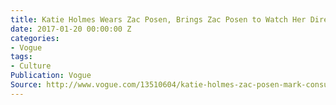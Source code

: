 ```yaml
---
title: Katie Holmes Wears Zac Posen, Brings Zac Posen to Watch Her Directorial Debut
date: 2017-01-20 00:00:00 Z
categories:
- Vogue
tags:
- Culture
Publication: Vogue
Source: http://www.vogue.com/13510604/katie-holmes-zac-posen-mark-consuelos-eve-lindley-at-all-we-had-screening/
---
```

